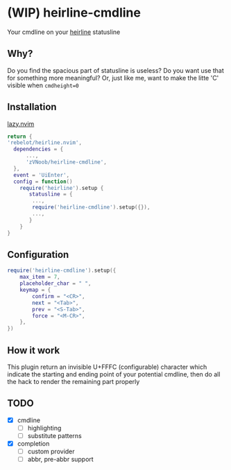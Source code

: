 # (WIP) heirline-cmdline
Your cmdline on your [heirline](https://github.com/rebelot/heirline.nvim) statusline
## Why?
Do you find the spacious part of statusline is useless?
Do you want use that for something more meaningful?
Or, just like me, want to make the litte 'C' visible when `cmdheight=0`
## Installation
[lazy.nvim](https://github.com/folke/lazy.nvim)
```lua
return {
'rebelot/heirline.nvim',
  dependencies = {
	  ...,
	  'zVNoob/heirline-cmdline',
  },
  event = 'UiEnter',
  config = function()
    require('heirline').setup {
       statusline = {
        ...,
	    require('heirline-cmdline').setup({}),
	    ...,
       }
    }
}
```
## Configuration
```lua
require('heirline-cmdline').setup({
	max_item = 7,
	placeholder_char = "￼",
	keymap = {
	    confirm = "<CR>",
	    next = "<Tab>",
	    prev = "<S-Tab>",
	    force = "<M-CR>",
    },
})
```
## How it work
This plugin return an invisible U+FFFC (configurable) character which indicate the starting and ending point of your potential cmdline, then do all the hack to render the remaining part properly
## TODO
- [x] cmdline
    - [ ] highlighting
    - [ ] substitute patterns
- [x] completion
	- [ ] custom provider
	- [ ] abbr, pre-abbr support
